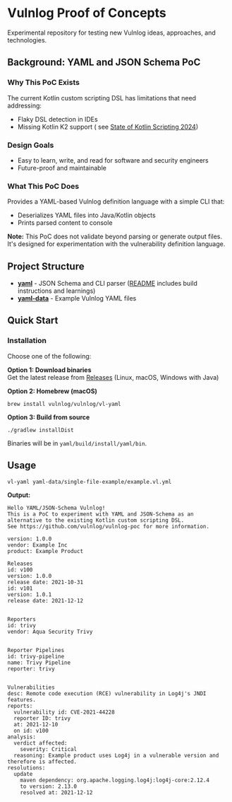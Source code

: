 # Vulnlog Proof of Concepts

Experimental repository for testing new Vulnlog ideas, approaches, and technologies.

## Background: YAML and JSON Schema PoC

### Why This PoC Exists

The current Kotlin custom scripting DSL has limitations that need addressing:

- Flaky DSL detection in IDEs
- Missing Kotlin K2 support (
  see [State of Kotlin Scripting 2024](https://blog.jetbrains.com/kotlin/2024/11/state-of-kotlin-scripting-2024/))

### Design Goals

- Easy to learn, write, and read for software and security engineers
- Future-proof and maintainable

### What This PoC Does

Provides a YAML-based Vulnlog definition language with a simple CLI that:

- Deserializes YAML files into Java/Kotlin objects
- Prints parsed content to console

**Note:** This PoC does not validate beyond parsing or generate output files. It's designed for
experimentation with the vulnerability definition language.

## Project Structure

- **[yaml](yaml)** - JSON Schema and CLI parser ([README](yaml/README.md) includes build
  instructions and learnings)
- **[yaml-data](yaml-data)** - Example Vulnlog YAML files

## Quick Start

### Installation

Choose one of the following:

**Option 1: Download binaries**  
Get the latest release from [Releases](https://github.com/vulnlog/vulnlog-poc/releases) (Linux,
macOS, Windows with Java)

**Option 2: Homebrew (macOS)**

```shell
brew install vulnlog/vulnlog/vl-yaml
```

**Option 3: Build from source**

```shell
./gradlew installDist
```

Binaries will be in `yaml/build/install/yaml/bin`.

## Usage

```shell
vl-yaml yaml-data/single-file-example/example.vl.yml
```

**Output:**

```console
Hello YAML/JSON-Schema Vulnlog!
This is a PoC to experiment with YAML and JSON-Schema as an alternative to the existing Kotlin custom scripting DSL.
See https://github.com/vulnlog/vulnlog-poc for more information.

version: 1.0.0
vendor: Example Inc
product: Example Product

Releases
id: v100
version: 1.0.0
release date: 2021-10-31
id: v101
version: 1.0.1
release date: 2021-12-12


Reporters
id: trivy
vendor: Aqua Security Trivy


Reporter Pipelines
id: trivy-pipeline
name: Trivy Pipeline
reporter: trivy


Vulnerabilities
desc: Remote code execution (RCE) vulnerability in Log4j's JNDI features.
reports:
  vulnerability id: CVE-2021-44228
  reporter ID: trivy
  at: 2021-12-10
  on id: v100
analysis:
  verdict affected:
    severity: Critical
  reasoning: Example product uses Log4j in a vulnerable version and therefore is affected.
resolutions:
  update
    maven dependency: org.apache.logging.log4j:log4j-core:2.12.4
    to version: 2.13.0
    resolved at: 2021-12-12

```
